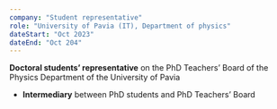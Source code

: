 ```yaml
---
company: "Student representative"
role: "University of Pavia (IT), Department of physics"
dateStart: "Oct 2023"
dateEnd: "Oct 204"
---
```


**Doctoral students’ representative** on the PhD Teachers’ Board of the Physics Department of the University of Pavia
- **Intermediary** between PhD students and PhD Teachers’ Board